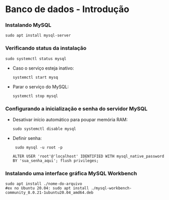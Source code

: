 # Banco de dados - Introdução

### Instalando MySQL

```
sudo apt install mysql-server
```

### Verificando status da instalação

```
sudo systemctl status mysql
```
  - Caso o serviço esteja inativo:
    ```
    systemctl start mysq
    ```
  - Parar o serviço do MySQL:
    ```
    systemctl stop mysql
    ```

### Configurando a inicialização e senha do servidor MySQL

  - Desativar início automático para poupar memória RAM:
    ```
    sudo systemctl disable mysql
    ```
  - Definir senha:
    ```
     sudo mysql -u root -p
    ```
    ``` 
    ALTER USER 'root'@'localhost' IDENTIFIED WITH mysql_native_password BY 'sua_senha_aqui'; flush privileges;
    ```

### Instalando uma interface gráfica MySQL Workbench

  ```
  sudo apt install ./nome-do-arquivo
  #ex no Ubuntu 20.04: sudo apt install ./mysql-workbench-community_8.0.21-1ubuntu20.04_amd64.deb
  ```
